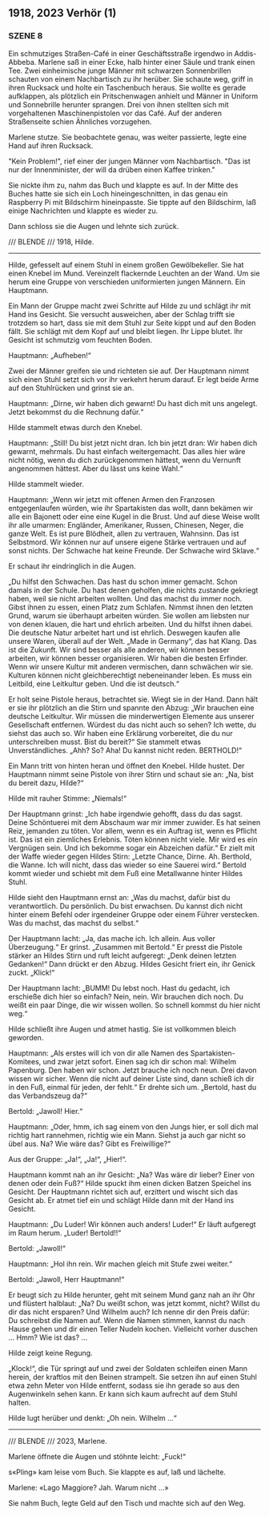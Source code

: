 ## **1918, 2023**	Verhör (1) 

### SZENE 8

Ein schmutziges Straßen-Café in einer Geschäftsstraße irgendwo in Addis-Abbeba. Marlene saß in einer Ecke, halb hinter einer Säule und trank einen Tee.
Zwei einheimische junge Männer mit schwarzen Sonnenbrillen schauten von einem Nachbartisch zu ihr herüber.
Sie schaute weg, griff in ihren Rucksack und holte ein Taschenbuch heraus.
Sie wollte es gerade aufklappen, als plötzlich ein Pritschenwagen anhielt und Männer in Uniform und Sonnebrille herunter sprangen.
Drei von ihnen stellten sich mit vorgehaltenen Maschinenpistolen vor das Café.
Auf der anderen Straßenseite schien Ähnliches vorzugehen.

Marlene stutze.
Sie beobachtete genau, was weiter passierte, legte eine Hand auf ihren Rucksack.

"Kein Problem!", rief einer der jungen Männer vom Nachbartisch.
"Das ist nur der Innenminister, der will da drüben einen Kaffee trinken."

Sie nickte ihm zu, nahm das Buch und klappte es auf.
In der Mitte des Buches hatte sie sich ein Loch hineingeschnitten, in das genau ein Raspberry Pi mit Bildschirm hineinpasste.
Sie tippte auf den Bildschirm, laß einige Nachrichten und klappte es wieder zu.

Dann schloss sie die Augen und lehnte sich zurück.


/// BLENDE /// 1918, Hilde.

____
Hilde, gefesselt auf einem Stuhl in einem großen Gewölbekeller.
Sie hat einen Knebel im Mund.
Vereinzelt flackernde Leuchten an der Wand.
Um sie herum eine Gruppe von verschieden uniformierten jungen Männern.
Ein Hauptmann.

Ein Mann der Gruppe macht zwei Schritte auf Hilde zu und schlägt ihr mit Hand ins Gesicht.
Sie versucht ausweichen, aber der Schlag trifft sie trotzdem so hart, dass sie mit dem Stuhl zur Seite kippt und auf den Boden fällt.
Sie schlägt mit dem Kopf auf und bleibt liegen.
Ihr Lippe blutet.
Ihr Gesicht ist schmutzig vom feuchten Boden.

Hauptmann: „Aufheben!“

Zwei der Männer greifen sie und richteten sie auf.
Der Hauptmann nimmt sich einen Stuhl setzt sich vor ihr verkehrt herum darauf.
Er legt beide Arme auf den Stuhlrücken und grinst sie an.

Hauptmann: „Dirne, wir haben dich gewarnt!
Du hast dich mit uns angelegt.
Jetzt bekommst du die Rechnung dafür.“

Hilde stammelt etwas durch den Knebel.

Hauptmann: „Still!
Du bist jetzt nicht dran.
Ich bin jetzt dran: Wir haben dich gewarnt, mehrmals.
Du hast einfach weitergemacht.
Das alles hier wäre nicht nötig, wenn du dich zurückgenommen hättest, wenn du Vernunft angenommen hättest.
Aber du lässt uns keine Wahl.“

Hilde stammelt wieder.

Hauptmann: „Wenn wir jetzt mit offenen Armen den Franzosen entgegenlaufen würden, wie ihr Spartakisten das wollt, dann bekämen wir alle ein Bajonett oder eine eine Kugel in die Brust.
Und auf diese Weise wollt ihr alle umarmen: Engländer, Amerikaner, Russen, Chinesen, Neger, die ganze Welt.
Es ist pure Blödheit, allen zu vertrauen, Wahnsinn.
Das ist Selbstmord.
Wir können nur auf unsere eigene Stärke vertrauen und auf sonst nichts.
Der Schwache hat keine Freunde.
Der Schwache wird Sklave.“

Er schaut ihr eindringlich in die Augen.

„Du hilfst den Schwachen.
Das hast du schon immer gemacht.
Schon damals in der Schule.
Du hast denen geholfen, die nichts zustande gekriegt haben, weil sie nicht arbeiten wollten.
Und das machst du immer noch.
Gibst ihnen zu essen, einen Platz zum Schlafen.
Nimmst ihnen den letzten Grund, warum sie überhaupt arbeiten würden.
Sie wollen am liebsten nur von denen klauen, die hart und ehrlich arbeiten.
Und du hilfst ihnen dabei.
Die deutsche Natur arbeitet hart und ist ehrlich.
Deswegen kaufen alle unsere Waren, überall auf der Welt.
„Made in Germany“, das hat Klang.
Das ist die Zukunft.
Wir sind besser als alle anderen, wir können besser arbeiten, wir können besser organisieren.
Wir haben die besten Erfinder.
Wenn wir unsere Kultur mit anderen vermischen, dann schwächen wir sie.
Kulturen können nicht gleichberechtigt nebeneinander leben.
Es muss ein Leitbild, eine Leitkultur geben.
Und die ist deutsch.“

Er holt seine Pistole heraus, betrachtet sie.
Wiegt sie in der Hand.
Dann hält er sie ihr plötzlich an die Stirn und spannte den Abzug:
„Wir brauchen eine deutsche Leitkultur.
Wir müssen die minderwertigen Elemente aus unserer Gesellschaft entfernen.
Würdest du das nicht auch so sehen?
Ich wette, du siehst das auch so.
Wir haben eine Erklärung vorbereitet, die du nur unterschreiben musst.
Bist du bereit?“
Sie stammelt etwas Unverständliches.
„Ahh? So? Aha!
Du kannst nicht reden.
BERTHOLD!“

Ein Mann tritt von hinten heran und öffnet den Knebel.
Hilde hustet.
Der Hauptmann nimmt seine Pistole von ihrer Stirn und schaut sie an: „Na, bist du bereit dazu, Hilde?“

Hilde mit rauher Stimme: „Niemals!“

Der Hauptmann grinst: „Ich habe irgendwie gehofft, dass du das sagst.
Deine Schöntuerei mit dem Abschaum war mir immer zuwider.
Es hat seinen Reiz, jemanden zu töten.
Vor allem, wenn es ein Auftrag ist, wenn es Pflicht ist.
Das ist ein ziemliches Erlebnis.
Töten können nicht viele.
Mir wird es ein Vergnügen sein.
Und ich bekomme sogar ein Abzeichen dafür.“
Er zielt mit der Waffe wieder gegen Hildes Stirn:
„Letzte Chance, Dirne.
Ah.
Berthold, die Wanne.
Ich will nicht, dass das wieder so eine Sauerei wird.“
Bertold kommt wieder und schiebt mit dem Fuß eine Metallwanne hinter Hildes Stuhl.

Hilde sieht den Hauptmann ernst an: „Was du machst, dafür bist du verantwortlich.
Du persönlich.
Du bist erwachsen.
Du kannst dich nicht hinter einem Befehl oder irgendeiner Gruppe oder einem Führer verstecken.
Was du machst, das machst du selbst.“

Der Hauptmann lacht: „Ja, das mache ich.
Ich allein.
Aus voller Überzeugung.“
Er grinst.
„Zusammen mit Bertold.“
Er presst die Pistole stärker an Hildes Stirn und ruft leicht aufgeregt: „Denk deinen letzten Gedanken!“
Dann drückt er den Abzug.
Hildes Gesicht friert ein, ihr Genick zuckt.
„Klick!“ 

Der Hauptmann lacht: „BUMM! Du lebst noch.
Hast du gedacht, ich erschieße dich hier so einfach?
Nein, nein.
Wir brauchen dich noch.
Du weißt ein paar Dinge, die wir wissen wollen.
So schnell kommst du hier nicht weg.“

Hilde schließt ihre Augen und atmet hastig.
Sie ist vollkommen bleich geworden.

Hauptmann: „Als erstes will ich von dir alle Namen des Spartakisten-Komitees, und zwar jetzt sofort.
Einen sag ich dir schon mal: Wilhelm Papenburg.
Den haben wir schon.
Jetzt brauche ich noch neun.
Drei davon wissen wir sicher.
Wenn die nicht auf deiner Liste sind, dann schieß ich dir in den Fuß, einmal für jeden, der fehlt.“
Er drehte sich um.
„Bertold, hast du das Verbandszeug da?“

Bertold: „Jawoll! Hier.“

Hauptmann: „Oder, hmm, ich sag einem von den Jungs hier, er soll dich mal richtig hart rannehmen, richtig wie ein Mann.
Siehst ja auch gar nicht so übel aus.
Na?
Wie wäre das?
Gibt es Freiwillige?“

Aus der Gruppe: „Ja!“, „Ja!“, „Hier!“.

Hauptmann kommt nah an ihr Gesicht: „Na?
Was wäre dir lieber?
Einer von denen oder dein Fuß?“
Hilde spuckt ihm einen dicken Batzen Speichel ins Gesicht.
Der Hauptmann richtet sich auf, erzittert und wischt sich das Gesicht ab.
Er atmet tief ein und schlägt Hilde dann mit der Hand ins Gesicht.

Hauptmann: „Du Luder! Wir können auch anders! Luder!“
Er läuft aufgeregt im Raum herum.
„Luder! Bertold!!“

Bertold: „Jawoll!“ 

Hauptmann: „Hol ihn rein.
Wir machen gleich mit Stufe zwei weiter.“

Bertold: „Jawoll, Herr Hauptmann!“

Er beugt sich zu Hilde herunter, geht mit seinem Mund ganz nah an ihr Ohr und flüstert halblaut: „Na? Du weißt schon, was jetzt kommt, nicht?
Willst du dir das nicht ersparen? Und Wilhelm auch?
Ich nenne dir den Preis dafür: Du schreibst die Namen auf.
Wenn die Namen stimmen, kannst du nach Hause gehen und dir einen Teller Nudeln kochen.
Vielleicht vorher duschen ...
Hmm? Wie ist das? ...

Hilde zeigt keine Regung.

„Klock!“, die Tür springt auf und zwei der Soldaten schleifen einen Mann herein, der kraftlos mit den Beinen strampelt.
Sie setzen ihn auf einen Stuhl etwa zehn Meter von Hilde entfernt, sodass sie ihn gerade so aus den Augenwinkeln sehen kann.
Er kann sich kaum aufrecht auf dem Stuhl halten.

Hilde lugt herüber und denkt: „Oh nein. Wilhelm ...“
____

/// BLENDE /// 2023, Marlene.

Marlene öffnete die Augen und stöhnte leicht: „Fuck!“

s«Pling» kam leise vom Buch.
Sie klappte es auf, laß und lächelte.

Marlene: «Lago Maggiore? Jah. Warum nicht ...»

Sie nahm Buch, legte Geld auf den Tisch und machte sich auf den Weg.

